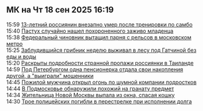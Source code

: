 <h2>МК на Чт 18 сен 2025 16:19</h2><!--2025-09-18 15:59:19-->
<div class="rssn">
  <div><span class="smaller gray hspace">15:59</span> <a class="nodecor" href="https://www.mk.ru/incident/2025/09/18/13letniy-rossiyanin-vnezapno-umer-posle-trenirovki-po-sambo.html">13-летний россиянин внезапно умер после тренировки по самбо</a></div>
</div>
<div class="rssn">
  <div><span class="smaller gray hspace">15:40</span> <a class="nodecor" href="https://www.mk.ru/incident/2025/09/18/pastukh-sluchayno-nashel-pokhoronennogo-zazhivo-mladenca.html">Пастух случайно нашел похороненного заживо младенца</a></div>
</div>
<div class="rssn">
  <div><span class="smaller gray hspace">15:38</span> <a class="nodecor" href="https://www.mk.ru/incident/2025/09/18/federalnyy-chinovnik-vytashhil-parnya-s-relsov-v-moskovskom-metro.html">Федеральный чиновник вытащил парня с рельсов в московском метро</a></div>
</div>
<div class="rssn">
  <div><span class="smaller gray hspace">15:25</span> <a class="nodecor" href="https://www.mk.ru/incident/2025/09/18/zabludivshiysya-gribnik-nedelyu-vyzhival-v-lesu-pod-gatchinoy-bez-edy-i-vody.html">Заблудившийся грибник неделю выживал в лесу под Гатчиной без еды и воды</a></div>
</div>
<div class="rssn">
  <div><span class="smaller gray hspace">15:20</span> <a class="nodecor" href="https://www.mk.ru/incident/2025/09/18/raskryty-podrobnosti-strannoy-propazhi-rossiyanki-v-tailande.html">Раскрыты подробности странной пропажи россиянки в Таиланде</a></div>
</div>
<div class="rssn">
  <div><span class="smaller gray hspace">14:59</span> <a class="nodecor" href="https://www.mk.ru/incident/2025/09/18/pod-peterburgom-odna-pensionerka-otdala-svoi-nakopleniya-drugoy-a-vyigrali-moshenniki.html">Под Петербургом одна пенсионерка отдала свои накопления другой, а &#34;выиграли&#34; мошенники</a></div>
</div>
<div class="rssn">
  <div><span class="smaller gray hspace">14:45</span> <a class="nodecor" href="https://www.mk.ru/incident/2025/09/18/pozhiloy-muzhchina-otkryl-ogon-po-shumnoy-kompanii-podrostkov.html">Пожилой мужчина открыл огонь по шумной компании подростков</a></div>
</div>
<div class="rssn">
  <div><span class="smaller gray hspace">14:44</span> <a class="nodecor" href="https://www.mk.ru/incident/2025/09/18/v-podmoskove-obnaruzhili-pokhozhiy-na-granatu-predmet.html">В Подмосковье обнаружили похожий на гранату предмет</a></div>
</div>
<div class="rssn">
  <div><span class="smaller gray hspace">14:34</span> <a class="nodecor" href="https://www.mk.ru/incident/2025/09/18/zhitelnica-novoy-moskvy-vypala-iz-okna-spasaya-koshku.html">Жительница Новой Москвы выпала из окна, спасая кошку</a></div>
</div>
<div class="rssn">
  <div><span class="smaller gray hspace">14:30</span> <a class="nodecor" href="https://www.mk.ru/incident/2025/09/18/troe-policeyskikh-pogibli-v-perestrelke-pri-ispolnenii-dolga.html">Трое полицейских погибли в перестрелке при исполнении долга</a></div>
</div><div class="rssurl gray smaller" style="display:none">https://www.mk.ru/rss/incident/index.xml</div>